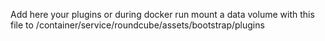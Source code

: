 Add here your plugins
or during docker run mount a data volume with this file to /container/service/roundcube/assets/bootstrap/plugins
